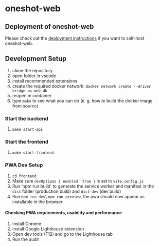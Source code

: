# oneshot-web

## Deployment of oneshot-web

Please check out the [deployment instructions](DEPLOY.md) if you want to self-host oneshot-web.

## Development Setup

1. clone the repository
2. open folder in vscode
3. install recommended extensions
4. create the required docker network: `docker network create --driver bridge os-web-db`
5. reopen in container
6. type `make` to see what you can do (e. g. how to build the docker image from source)

### Start the backend

1. `make start-api`

### Start the frontend

1. `make start-frontend`

### PWA Dev Setup

1. `cd frontend`
2. Make sure `devOptions { enabled: true }` is set in `vite.config.js`
3. Run 'npm run build' to generate the service worker and manifest in the `dist` folder (production build) and `dist-dev` (dev build)
4. Run `npm run dev`\ `npm run preview`, the pwa should now appear as installable in the browser

#### Checking PWA requirements, usability and performance

1. Install Chrome
2. Install Google Lighthouse extension
3. Open dev tools (F12) and go to the Lighthouse tab
4. Run the audit

